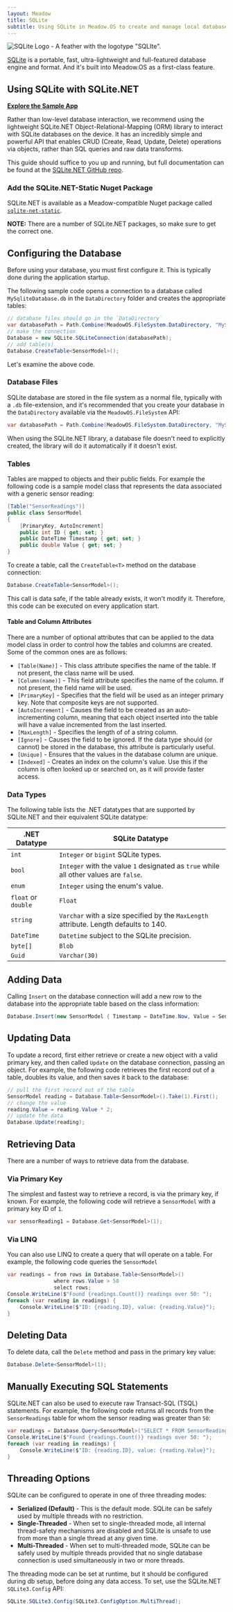 ```yaml
---
layout: Meadow
title: SQLite
subtitle: Using SQLite in Meadow.OS to create and manage local databases.
---
```


![SQLite Logo - A feather with the logotype "SQLIte".](SQLite370.svg)

[SQLite](https://www.sqlite.org/) is a portable, fast, ultra-lightweight and full-featured database engine and format. And it's built into Meadow.OS as a first-class feature.

## Using SQLite with SQLite.NET

**[Explore the Sample App](https://github.com/WildernessLabs/Meadow.Core.Samples/tree/main/Source/Meadow.Core.Samples/OS/SQLite)**

Rather than low-level database interaction, we recommend using the lightweight SQLite.NET Object-Relational-Mapping (ORM) library to interact with SQLite databases on the device. It has an incredibly simple and powerful API that enables CRUD (Create, Read, Update, Delete) operations via objects, rather than SQL queries and raw data transforms.

This guide should suffice to you up and running, but full documentation can be found at the [SQLite.NET GitHub repo](https://github.com/praeclarum/sqlite-net/wiki).


### Add the SQLite.NET-Static Nuget Package

SQLite.NET is available as a Meadow-compatible Nuget package called [`sqlite-net-static`](https://www.nuget.org/packages/sqlite-net-static). 

**NOTE:** There are a number of SQLite.NET packages, so make sure to get the correct one.

## Configuring the Database

Before using your database, you must first configure it. This is typically done during the application startup.

The following sample code opens a connection to a database called `MySqliteDatabase.db` in the `DataDirectory` folder and creates the appropriate tables:

```csharp
// database files should go in the `DataDirectory`
var databasePath = Path.Combine(MeadowOS.FileSystem.DataDirectory, "MySqliteDatabase.db");
// make the connection
Database = new SQLite.SQLiteConnection(databasePath);
// add table(s)
Database.CreateTable<SensorModel>();
```

Let's examine the above code.

### Database Files

SQLite database are stored in the file system as a normal file, typically with a `.db` file-extension, and it's recommended that you create your database in the `DataDirectory` available via the `MeadowOS.FileSystem` API:

```csharp
var databasePath = Path.Combine(MeadowOS.FileSystem.DataDirectory, "MySqliteDatabase.db");
```

When using the SQLite.NET library, a database file doesn't need to explicitly created, the library will do it automatically if it doesn't exist.

### Tables

Tables are mapped to objects and their public fields. For example the following code is a sample model class that represents the data associated with a generic sensor reading:

```csharp
[Table("SensorReadings")]
public class SensorModel
{
    [PrimaryKey, AutoIncrement]
    public int ID { get; set; }
    public DateTime Timestamp { get; set; }
    public double Value { get; set; }
}
```

To create a table, call the `CreateTable<T>` method on the database connection:

```csharp
Database.CreateTable<SensorModel>();
```

This call is data safe, if the table already exists, it won't modify it. Therefore, this code can be executed on every application start.


#### Table and Column Attributes

There are a number of optional attributes that can be applied to the data model class in order to control how the tables and columns are created. Some of the common ones are as follows:

 * `[Table(Name)]` - This class attribute specifies the name of the table. If not present, the class name will be used.
 * `[Column(name)]` - This field attribute specifies the name of the column. If not present, the field name will be used.
 * `[PrimaryKey]` - Specifies that the field will be used as an integer primary key. Note that composite keys are not supported.
 * `[AutoIncrement]` - Causes the field to be created as an auto-incrementing column, meaning that each object inserted into the table will have a value incremented from the last inserted.
 * `[MaxLength]` - Specifies the length of of a string column.
 * `[Ignore]` - Causes the field to be ignored. If the data type should (or cannot) be stored in the database, this attribute is particularly useful.
 * `[Unique]` - Ensures that the values in the database column are unique.
 * `[Indexed]` - Creates an index on the column's value. Use this if the column is often looked up or searched on, as it will provide faster access.

### Data Types

The following table lists the .NET datatypes that are supported by SQLite.NET and their equivalent SQLite datatype:

| .NET Datatype | SQLite Datatype |
|---------------|-----------------|
| `int`         | `Integer` or `bigint` SQLite types. |
| `bool`        | `Integer` with the value `1` designated as `true` while all other values are `false`. |
| `enum`        | `Integer` using the enum's value. |
| `float` or `double` | `Float` |
| `string`      | `Varchar` with a size specified by the `MaxLength` attribute. Length defaults to 140. |
| `DateTime`    | `Datetime` subject to the SQLite precision. |
| `byte[]`      | `Blob` |
| `Guid`        | `Varchar(30)` |


## Adding Data

Calling `Insert` on the database connection will add a new row to the database into the appropriate table based on the class information:

```csharp
Database.Insert(new SensorModel { Timestamp = DateTime.Now, Value = SensorValue });
```

## Updating Data

To update a record, first either retrieve or create a new object with a valid primary key, and then called `Update` on the database connection, passing an object. For example, the following code retrieves the first record out of a table, doubles its value, and then saves it back to the database:

```csharp
// pull the first record out of the table
SensorModel reading = Database.Table<SensorModel>().Take(1).First();
// change the value
reading.Value = reading.Value * 2;
// update the data
Database.Update(reading);
```

## Retrieving Data

There are a number of ways to retrieve data from the database. 

### Via Primary Key

The simplest and fastest way to retrieve a record, is via the primary key, if known. For example, the following code will retrieve a `SensorModel` with a primary key ID of `1`.

```csharp
var sensorReading1 = Database.Get<SensorModel>(1);
```

### Via LINQ

You can also use LINQ to create a query that will operate on a table. For example, the following code queries the `SensorModel`

```csharp
var readings = from rows in Database.Table<SensorModel>()
               where rows.Value > 50
               select rows;
Console.WriteLine($"Found {readings.Count()} readings over 50: ");
foreach (var reading in readings) {
    Console.WriteLine($"ID: {reading.ID}, value: {reading.Value}");
}
```

## Deleting Data

To delete data, call the `Delete` method and pass in the primary key value:

```csharp
Database.Delete<SensorModel>(1);
```

## Manually Executing SQL Statements

SQLite.NET can also be used to execute raw Transact-SQL (TSQL) statements. For example, the following code returns all records from the `SensorReadings` table for whom the sensor reading was greater than `50`:

```csharp
var readings = Database.Query<SensorModel>("SELECT * FROM SensorReadings WHERE value > ?", 50);
Console.WriteLine($"Found {readings.Count()} readings over 50: ");
foreach (var reading in readings) {
    Console.WriteLine($"ID: {reading.ID}, value: {reading.Value}");
}
```

## Threading Options

SQLite can be configured to operate in one of three threading modes:
 
 * **Serialized (Default)** - This is the default mode. SQLite can be safely used by multiple threads with no restriction.
 * **Single-Threaded** - When set to single-threaded mode, all internal thread-safety mechanisms are disabled and SQLite is unsafe to use from more than a single thread at any given time.
 * **Multi-Threaded** - When set to multi-threaded mode, SQLite can be safely used by multiple threads provided that no single database connection is used simultaneously in two or more threads.

The threading mode can be set at runtime, but it should be configured during db setup, before doing any data access. To set, use the SQLite.NET `SQLite3.Config` API:

```csharp
SQLite.SQLite3.Config(SQLite3.ConfigOption.MultiThread);
```

